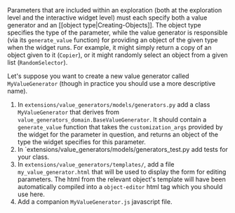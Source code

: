 Parameters that are included within an exploration (both at the exploration level and the interactive widget level) must each specify both a value generator and an [[object type|Creating-Objects]]. The object type specifies the type of the parameter, while the value generator is responsible (via its `generate_value` function) for providing an object of the given type when the widget runs. For example, it might simply return a copy of an object given to it (`Copier`), or it might randomly select an object from a given list (`RandomSelector`).

Let's suppose you want to create a new value generator called `MyValueGenerator` (though in practice you should use a more descriptive name).
  1. In `extensions/value_generators/models/generators.py` add a class `MyValueGenerator` that derives from `value_generators_domain.BaseValueGenerator`. It should contain a `generate_value` function that takes the `customization_args` provided by the widget for the parameter in question, and returns an object of the type the widget specifies for this parameter.
  1. In `extensions/value\_generators/models/generators\_test.py add tests for your class.
  1. In `extensions/value_generators/templates/`, add a file `my_value_generator.html` that will be used to display the form for editing parameters. The html from the relevant object's template will have been automatically compiled into a `object-editor` html tag which you should use here.
  1. Add a companion `MyValueGenerator.js` javascript file.
